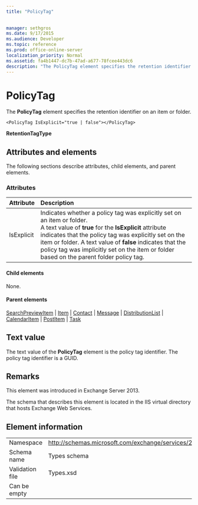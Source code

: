 ```yaml
---
title: "PolicyTag"
 
 
manager: sethgros
ms.date: 9/17/2015
ms.audience: Developer
ms.topic: reference
ms.prod: office-online-server
localization_priority: Normal
ms.assetid: fa4b1447-dc7b-47ad-a677-78fcee443dc6
description: "The PolicyTag element specifies the retention identifier on an item or folder."
---
```


# PolicyTag

The **PolicyTag** element specifies the retention identifier on an item or folder. 
  
```
<PolicyTag IsExplicit="true | false"></PolicyTag>
```

 **RetentionTagType**
## Attributes and elements

The following sections describe attributes, child elements, and parent elements.
  
### Attributes

|**Attribute**|**Description**|
|:-----|:-----|
|IsExplicit  <br/> |Indicates whether a policy tag was explicitly set on an item or folder.  <br/> A text value of **true** for the **IsExplicit** attribute indicates that the policy tag was explicitly set on the item or folder. A text value of **false** indicates that the policy tag was implicitly set on the item or folder based on the parent folder policy tag.  <br/> |
   
#### Child elements

None.
  
#### Parent elements

[SearchPreviewItem](searchpreviewitem.md) | [Item](item.md) | [Contact](contact.md) | [Message](message-ex15websvcsotherref.md) | [DistributionList](distributionlist.md) | [CalendarItem](calendaritem.md) | [PostItem](postitem.md) | [Task](task.md)
  
## Text value

The text value of the **PolicyTag** element is the policy tag identifier. The policy tag identifier is a GUID. 
  
## Remarks

This element was introduced in Exchange Server 2013.
  
The schema that describes this element is located in the IIS virtual directory that hosts Exchange Web Services.
  
## Element information

|||
|:-----|:-----|
|Namespace  <br/> |http://schemas.microsoft.com/exchange/services/2006/types  <br/> |
|Schema name  <br/> |Types schema  <br/> |
|Validation file  <br/> |Types.xsd  <br/> |
|Can be empty  <br/> ||
   

